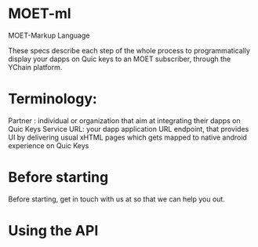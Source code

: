 # MOET-ml
MOET-Markup Language

These specs describe each step of the whole process to programmatically display your dapps on Quic keys to an MOET subscriber, through the YChain platform.

# Terminology:

Partner : individual or organization that aim at integrating their dapps on Quic Keys
Service URL: your dapp application URL endpoint, that provides UI by delivering usual xHTML pages which gets mapped to native android experience on Quic Keys


# Before starting
Before starting, get in touch with us at so that we can help you out.

# Using the API
